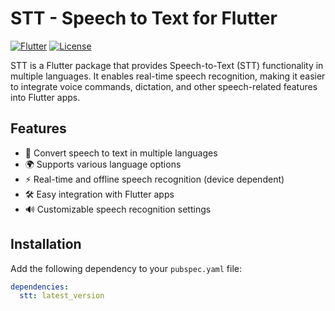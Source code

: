 # STT - Speech to Text for Flutter

[![Flutter](https://img.shields.io/badge/Flutter-%2302569B.svg?style=for-the-badge&logo=flutter&logoColor=white)](https://flutter.dev)
[![License](https://img.shields.io/badge/License-MIT-green.svg)](LICENSE)

STT is a Flutter package that provides Speech-to-Text (STT) functionality in multiple languages. It enables real-time speech recognition, making it easier to integrate voice commands, dictation, and other speech-related features into Flutter apps.

## Features
- 🎤 Convert speech to text in multiple languages
- 🌍 Supports various language options
- ⚡ Real-time and offline speech recognition (device dependent)
- 🛠️ Easy integration with Flutter apps
- 🔊 Customizable speech recognition settings

## Installation

Add the following dependency to your `pubspec.yaml` file:

```yaml
dependencies:
  stt: latest_version
